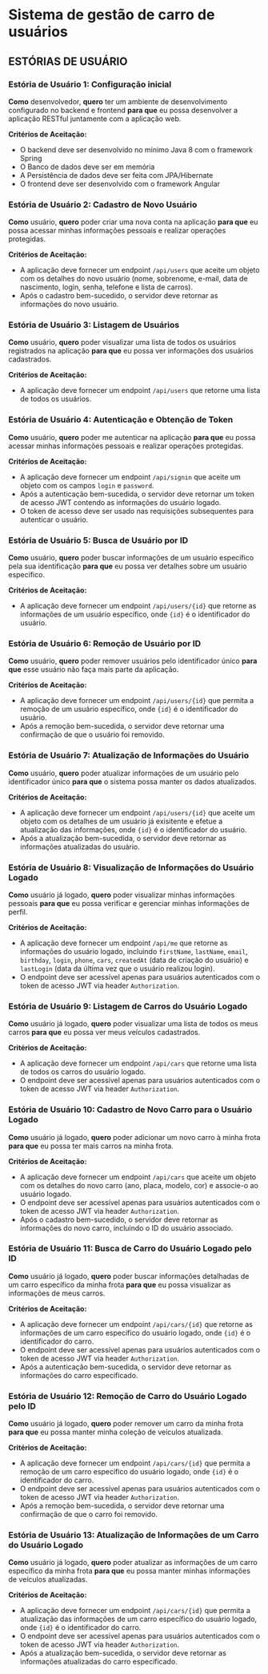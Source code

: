 # Sistema de gestão de carro de usuários

## ESTÓRIAS DE USUÁRIO

### Estória de Usuário 1: Configuração inicial

**Como** desenvolvedor,
**quero** ter um ambiente de desenvolvimento configurado no backend e frontend
**para que** eu possa desenvolver a aplicação RESTful juntamente com a aplicação web.

**Critérios de Aceitação:**

- O backend deve ser desenvolvido no mínimo Java 8 com o framework Spring
- O Banco de dados deve ser em memória
- A Persistência de dados deve ser feita com JPA/Hibernate
- O frontend deve ser desenvolvido com o framework Angular

### Estória de Usuário 2: Cadastro de Novo Usuário

**Como** usuário,
**quero** poder criar uma nova conta na aplicação
**para que** eu possa acessar minhas informações pessoais e realizar operações protegidas.

**Critérios de Aceitação:**

- A aplicação deve fornecer um endpoint `/api/users` que aceite um objeto com os detalhes do novo usuário (nome, sobrenome, e-mail, data de nascimento, login, senha, telefone e lista de carros).
- Após o cadastro bem-sucedido, o servidor deve retornar as informações do novo usuário.

### Estória de Usuário 3: Listagem de Usuários

**Como** usuário,
**quero** poder visualizar uma lista de todos os usuários registrados na aplicação
**para que** eu possa ver informações dos usuários cadastrados.

**Critérios de Aceitação:**

- A aplicação deve fornecer um endpoint `/api/users` que retorne uma lista de todos os usuários.

### Estória de Usuário 4: Autenticação e Obtenção de Token

**Como** usuário,
**quero** poder me autenticar na aplicação
**para que** eu possa acessar minhas informações pessoais e realizar operações protegidas.

**Critérios de Aceitação:**

- A aplicação deve fornecer um endpoint `/api/signin` que aceite um objeto com os campos `login` e `password`.
- Após a autenticação bem-sucedida, o servidor deve retornar um token de acesso JWT contendo as informações do usuário logado.
- O token de acesso deve ser usado nas requisições subsequentes para autenticar o usuário.

### Estória de Usuário 5: Busca de Usuário por ID

**Como** usuário,
**quero** poder buscar informações de um usuário específico pela sua identificação
**para que** eu possa ver detalhes sobre um usuário específico.

**Critérios de Aceitação:**

- A aplicação deve fornecer um endpoint `/api/users/{id}` que retorne as informações de um usuário específico, onde `{id}` é o identificador do usuário.

### Estória de Usuário 6: Remoção de Usuário por ID

**Como** usuário,
**quero** poder remover usuários pelo identificador único
**para que** esse usuário não faça mais parte da aplicação.

**Critérios de Aceitação:**

- A aplicação deve fornecer um endpoint `/api/users/{id}` que permita a remoção de um usuário específico, onde `{id}` é o identificador do usuário.
- Após a remoção bem-sucedida, o servidor deve retornar uma confirmação de que o usuário foi removido.

### Estória de Usuário 7: Atualização de Informações do Usuário

**Como** usuário,
**quero** poder atualizar informações de um usuário pelo identificador único
**para que** o sistema possa manter os dados atualizados.

**Critérios de Aceitação:**

- A aplicação deve fornecer um endpoint `/api/users/{id}` que aceite um objeto com os detalhes de um usuário já exisitente e efetue a atualização das informações, onde `{id}` é o identificador do usuário.
- Após a atualização bem-sucedida, o servidor deve retornar as informações atualizadas do usuário.

### Estória de Usuário 8: Visualização de Informações do Usuário Logado

**Como** usuário já logado,
**quero** poder visualizar minhas informações pessoais
**para que** eu possa verificar e gerenciar minhas informações de perfil.

**Critérios de Aceitação:**

- A aplicação deve fornecer um endpoint `/api/me` que retorne as informações do usuário logado, incluindo `firstName`, `lastName`, `email`, `birthday`, `login`, `phone`, `cars`, `createdAt` (data de criação do usuário) e `lastLogin` (data da última vez que o usuário realizou login).
- O endpoint deve ser acessível apenas para usuários autenticados com o token de acesso JWT via header `Authorization`.

### Estória de Usuário 9: Listagem de Carros do Usuário Logado

**Como** usuário já logado,
**quero** poder visualizar uma lista de todos os meus carros
**para que** eu possa ver meus veículos cadastrados.

**Critérios de Aceitação:**

- A aplicação deve fornecer um endpoint `/api/cars` que retorne uma lista de todos os carros do usuário logado.
- O endpoint deve ser acessível apenas para usuários autenticados com o token de acesso JWT via header `Authorization`.

### Estória de Usuário 10: Cadastro de Novo Carro para o Usuário Logado

**Como** usuário já logado,
**quero** poder adicionar um novo carro à minha frota
**para que** eu possa ter mais carros na minha frota.

**Critérios de Aceitação:**

- A aplicação deve fornecer um endpoint `/api/cars` que aceite um objeto com os detalhes do novo carro (ano, placa, modelo, cor) e associe-o ao usuário logado.
- O endpoint deve ser acessível apenas para usuários autenticados com o token de acesso JWT via header `Authorization`.
- Após o cadastro bem-sucedido, o servidor deve retornar as informações do novo carro, incluindo o ID do usuário associado.

### Estória de Usuário 11: Busca de Carro do Usuário Logado pelo ID

**Como** usuário já logado,
**quero** poder buscar informações detalhadas de um carro específico da minha frota
**para que** eu possa visualizar as informações de meus carros.

**Critérios de Aceitação:**

- A aplicação deve fornecer um endpoint `/api/cars/{id}` que retorne as informações de um carro específico do usuário logado, onde `{id}` é o identificador do carro.
- O endpoint deve ser acessível apenas para usuários autenticados com o token de acesso JWT via header `Authorization`.
- Após a autenticação bem-sucedida, o servidor deve retornar as informações do carro especificado.

### Estória de Usuário 12: Remoção de Carro do Usuário Logado pelo ID

**Como** usuário já logado,
**quero** poder remover um carro da minha frota
**para que** eu possa manter minha coleção de veículos atualizada.

**Critérios de Aceitação:**

- A aplicação deve fornecer um endpoint `/api/cars/{id}` que permita a remoção de um carro específico do usuário logado, onde `{id}` é o identificador do carro.
- O endpoint deve ser acessível apenas para usuários autenticados com o token de acesso JWT via header `Authorization`.
- Após a remoção bem-sucedida, o servidor deve retornar uma confirmação de que o carro foi removido.

### Estória de Usuário 13: Atualização de Informações de um Carro do Usuário Logado

**Como** usuário já logado,
**quero** poder atualizar as informações de um carro específico da minha frota
**para que** eu possa manter minhas informações de veículos atualizadas.

**Critérios de Aceitação:**

- A aplicação deve fornecer um endpoint `/api/cars/{id}` que permita a atualização das informações de um carro específico do usuário logado, onde `{id}` é o identificador do carro.
- O endpoint deve ser acessível apenas para usuários autenticados com o token de acesso JWT via header `Authorization`.
- Após a atualização bem-sucedida, o servidor deve retornar as informações atualizadas do carro especificado.

